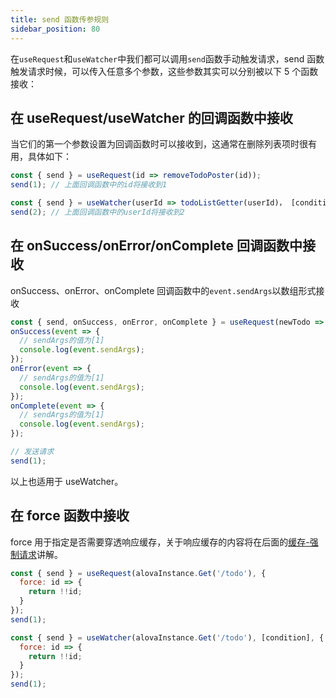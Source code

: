 ```yaml
---
title: send 函数传参规则
sidebar_position: 80
---
```


在`useRequest`和`useWatcher`中我们都可以调用`send`函数手动触发请求，send 函数触发请求时候，可以传入任意多个参数，这些参数其实可以分别被以下 5 个函数接收：

## 在 useRequest/useWatcher 的回调函数中接收

当它们的第一个参数设置为回调函数时可以接收到，这通常在删除列表项时很有用，具体如下：

```javascript
const { send } = useRequest(id => removeTodoPoster(id));
send(1); // 上面回调函数中的id将接收到1
```

```javascript
const { send } = useWatcher(userId => todoListGetter(userId)， [condition]);
send(2); // 上面回调函数中的userId将接收到2
```

## 在 onSuccess/onError/onComplete 回调函数中接收

onSuccess、onError、onComplete 回调函数中的`event.sendArgs`以数组形式接收

```javascript
const { send, onSuccess, onError, onComplete } = useRequest(newTodo => alovaInstance.Post('/todo', newTodo));
onSuccess(event => {
  // sendArgs的值为[1]
  console.log(event.sendArgs);
});
onError(event => {
  // sendArgs的值为[1]
  console.log(event.sendArgs);
});
onComplete(event => {
  // sendArgs的值为[1]
  console.log(event.sendArgs);
});

// 发送请求
send(1);
```

以上也适用于 useWatcher。

## 在 force 函数中接收

force 用于指定是否需要穿透响应缓存，关于响应缓存的内容将在后面的[缓存-强制请求](/tutorial/cache/force-request)讲解。

```javascript
const { send } = useRequest(alovaInstance.Get('/todo'), {
  force: id => {
    return !!id;
  }
});
send(1);
```

```javascript
const { send } = useWatcher(alovaInstance.Get('/todo'), [condition], {
  force: id => {
    return !!id;
  }
});
send(1);
```
